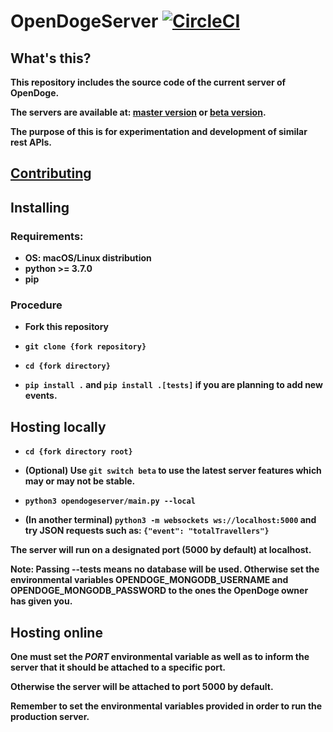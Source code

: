 # OpenDogeServer [![CircleCI](https://circleci.com/gh/OpenDoge/opendogeserver.svg?style=shield)](https://circleci.com/gh/OpenDoge/opendogeserver)

## What's this?

**This repository includes the source code of the current server of OpenDoge.**

**The servers are available at: [master version](https://opendoge.herokuapp.com) or [beta version](https://opendoge-beta.herokuapp.com).**

**The purpose of this is for experimentation and development of similar rest APIs.**

## [Contributing](https://github.com/OpenDoge/opendogeserver/blob/master/CONTRIBUTING.md)

## Installing

### Requirements:

- **OS: macOS/Linux distribution**
- **python >= 3.7.0**
- **pip**

### Procedure

- **Fork this repository**

- **```git clone {fork repository}```**

- **```cd {fork directory}```**

- **```pip install .``` and ```pip install .[tests]``` if you are planning to add new events.**

## Hosting locally

- **```cd {fork directory root}```**

- **(Optional) Use ```git switch beta``` to use the latest server features which may or may not be stable.**

- **```python3 opendogeserver/main.py --local```**

- **(In another terminal) ```python3 -m websockets ws://localhost:5000``` and try JSON requests such as: ```{"event": "totalTravellers"}```**

**The server will run on a designated port (5000 by default) at localhost.**

**Note: Passing --tests means no database will be used. Otherwise set the environmental variables OPENDOGE_MONGODB_USERNAME and OPENDOGE_MONGODB_PASSWORD to the ones the OpenDoge owner has given you.**

## Hosting online

**One must set the *PORT* environmental variable as well as to inform the server that it should be attached to a specific port.**

**Otherwise the server will be attached to port 5000 by default.**

**Remember to set the environmental variables provided in order to run the production server.**
